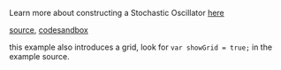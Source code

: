 Learn more about constructing a Stochastic Oscillator [here](http://stockcharts.com/school/doku.php?id=chart_school:technical_indicators:stochastic_oscillator_fast_slow_and_full)

[source](https://github.com/rrag/react-stockcharts/blob/master/docs/lib/charts/CandleStickChartWithFullStochasticsIndicator.js), [codesandbox](https://codesandbox.io/s/github/rrag/react-stockcharts-examples2/tree/master/examples/CandleStickChartWithFullStochasticsIndicator)



this example also introduces a grid, look for `var showGrid = true;` in the example source. 